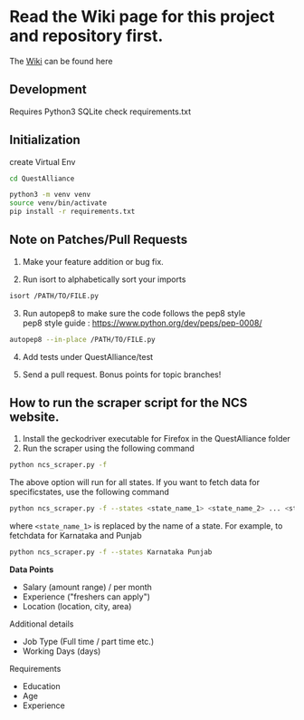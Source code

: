 
# Read the Wiki page for this project and repository first. 
The [Wiki](https://github.com/DataKind-BLR/QuestAlliance/wiki) can be found here


## Development
Requires Python3 SQLite
check requirements.txt

## Initialization

create Virtual Env

```bash
cd QuestAlliance

python3 -m venv venv
source venv/bin/activate
pip install -r requirements.txt
```  


## Note on Patches/Pull Requests

1) Make your feature addition or bug fix.

2) Run isort to alphabetically sort your imports
```bash
isort /PATH/TO/FILE.py
``` 

3) Run autopep8 to make sure the code follows the pep8 style <br>
pep8 style guide :  https://www.python.org/dev/peps/pep-0008/  

```bash
autopep8 --in-place /PATH/TO/FILE.py
``` 

4) Add tests under QuestAlliance/test

5) Send a pull request. Bonus points for topic branches!

## How to run the scraper script for the NCS website.
1) Install the geckodriver executable for Firefox in the QuestAlliance folder
2) Run the scraper using the following command
```bash
python ncs_scraper.py -f
``` 

The above option will run for all states. If you want to fetch data for specificstates, use the following command
```bash
python ncs_scraper.py -f --states <state_name_1> <state_name_2> ... <state_name_n>
```
where `<state_name_1>` is replaced by the name of a state. For example, to fetchdata for Karnataka and Punjab
```bash
python ncs_scraper.py -f --states Karnataka Punjab
```

**Data Points**

- Salary        (amount range) / per month
- Experience    ("freshers can apply")
- Location      (location, city, area)

Additional details
- Job Type      (Full time / part time etc.)
- Working Days  (days)

Requirements
- Education
- Age
- Experience
